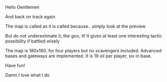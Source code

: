 Hello Gentlemen  

And back on track again  

The map is called as it is called because..  simply look at the preview   

But do not underestimate it, the goo, it! It gives at least one interesting tactic possibility if battled wisely  

The map is 180x180, for four players but no scavengers included. Advanced bases and gateways are implemented. It is 19 oil per player, six in base.

Have fun! 

Damn I love what I do  
